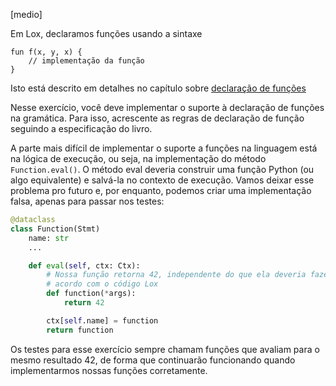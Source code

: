 [medio]

Em Lox, declaramos funções usando a sintaxe

```lox
fun f(x, y, x) {
    // implementação da função
}
```
    
Isto está descrito em detalhes no capítulo sobre
[declaração de funções](https://craftinginterpreters.com/functions.html#function-declarations)

Nesse exercício, você deve implementar o suporte à declaração de funções na
gramática. Para isso, acrescente as regras de declaração de função seguindo a
especificação do livro.

A parte mais difícil de implementar o suporte a funções na linguagem está na
lógica de execução, ou seja, na implementação do método `Function.eval()`. O
método eval deveria construir uma função Python (ou algo equivalente) e salvá-la
no contexto de execução. Vamos deixar esse problema pro futuro e, por enquanto,
podemos criar uma implementação falsa, apenas para passar nos testes:

```python
@dataclass
class Function(Stmt)
    name: str
    ...

    def eval(self, ctx: Ctx):
        # Nossa função retorna 42, independente do que ela deveria fazer de
        # acordo com o código Lox
        def function(*args):
            return 42

        ctx[self.name] = function
        return function
```

Os testes para esse exercício sempre chamam funções que avaliam para o mesmo 
resultado 42, de forma que continuarão funcionando quando implementarmos nossas 
funções corretamente.